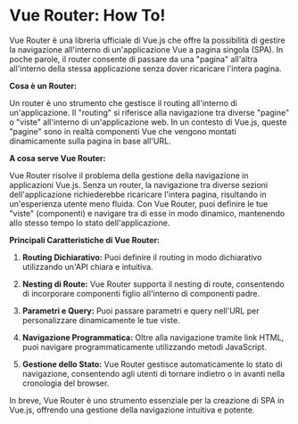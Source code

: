 # Vue Router: How To!

Vue Router è una libreria ufficiale di Vue.js che offre la possibilità di gestire la navigazione all'interno di un'applicazione Vue a pagina singola (SPA). In poche parole, il router consente di passare da una "pagina" all'altra all'interno della stessa applicazione senza dover ricaricare l'intera pagina.

**Cosa è un Router:**

Un router è uno strumento che gestisce il routing all'interno di un'applicazione. Il "routing" si riferisce alla navigazione tra diverse "pagine" o "viste" all'interno di un'applicazione web. In un contesto di Vue.js, queste "pagine" sono in realtà componenti Vue che vengono montati dinamicamente sulla pagina in base all'URL.

**A cosa serve Vue Router:**

Vue Router risolve il problema della gestione della navigazione in applicazioni Vue.js. Senza un router, la navigazione tra diverse sezioni dell'applicazione richiederebbe ricaricare l'intera pagina, risultando in un'esperienza utente meno fluida. Con Vue Router, puoi definire le tue "viste" (componenti) e navigare tra di esse in modo dinamico, mantenendo allo stesso tempo lo stato dell'applicazione.

**Principali Caratteristiche di Vue Router:**

1.  **Routing Dichiarativo:**  Puoi definire il routing in modo dichiarativo utilizzando un'API chiara e intuitiva.
    
2.  **Nesting di Route:**  Vue Router supporta il nesting di route, consentendo di incorporare componenti figlio all'interno di componenti padre.
    
3.  **Parametri e Query:**  Puoi passare parametri e query nell'URL per personalizzare dinamicamente le tue viste.
    
4.  **Navigazione Programmatica:**  Oltre alla navigazione tramite link HTML, puoi navigare programmaticamente utilizzando metodi JavaScript.
    
5.  **Gestione dello Stato:**  Vue Router gestisce automaticamente lo stato di navigazione, consentendo agli utenti di tornare indietro o in avanti nella cronologia del browser.
    
In breve, Vue Router è uno strumento essenziale per la creazione di SPA in Vue.js, offrendo una gestione della navigazione intuitiva e potente.